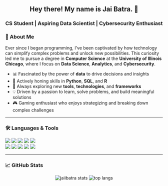 <h2 align="center">Hey there! My name is Jai Batra. 👋</h2>
<h3 align="center">CS Student | Aspiring Data Scientist | Cybersecurity Enthusiast</h3>


### 🚀 About Me

Ever since I began programming, I’ve been captivated by how technology can simplify complex problems and unlock new possibilities. This curiosity led me to pursue a degree in **Computer Science** at the **University of Illinois Chicago**, where I focus on **Data Science**, **Analytics**, and **Cybersecurity**.

- 📊 Fascinated by the power of **data** to drive decisions and insights  
- 🧠 Actively honing skills in **Python**, **SQL**, and **R**  
- 🔧 Always exploring new **tools**, **technologies**, and **frameworks**  
- 💡 Driven by a passion to learn, solve problems, and build meaningful solutions  
- 🎮 Gaming enthusiast who enjoys strategizing and breaking down complex challenges

---

### 🛠️ Languages & Tools

<p align="left">
  <img src="https://img.shields.io/badge/Python-3776AB?style=for-the-badge&logo=python&logoColor=white"/>
  <img src="https://img.shields.io/badge/Java-ED8B00?style=for-the-badge&logo=java&logoColor=white"/>
  <img src="https://img.shields.io/badge/C/C++-00599C?style=for-the-badge&logo=cplusplus&logoColor=white"/>
  <img src="https://img.shields.io/badge/R-276DC3?style=for-the-badge&logo=r&logoColor=white"/>
  <img src="https://img.shields.io/badge/SQL-4479A1?style=for-the-badge&logo=mysql&logoColor=white"/>
  <br>
  <img src="https://img.shields.io/badge/VSCode-007ACC?style=for-the-badge&logo=visual-studio-code&logoColor=white"/>
  <img src="https://img.shields.io/badge/IntelliJIDEA-000000?style=for-the-badge&logo=intellij-idea&logoColor=white"/>
  <img src="https://img.shields.io/badge/PyCharm-000000?style=for-the-badge&logo=pycharm&logoColor=white"/>
  <img src="https://img.shields.io/badge/Postman-FF6C37?style=for-the-badge&logo=postman&logoColor=white"/>
  <img src="https://img.shields.io/badge/GitHub-181717?style=for-the-badge&logo=github&logoColor=white"/>
</p>

---

### 📈 GitHub Stats

<p align="center">
  <img src="https://github-readme-stats.vercel.app/api?username=jaiibatra&show_icons=true&theme=radical" alt="jaiibatra stats"/>
  <img src="https://github-readme-stats.vercel.app/api/top-langs/?username=jaiibatra&layout=compact&theme=radical" alt="top langs"/>
</p>




<!---
jaiibatra/jaiibatra is a ✨ special ✨ repository because its `README.md` (this file) appears on your GitHub profile.
You can click the Preview link to take a look at your changes.
--->
